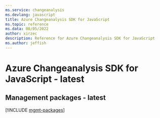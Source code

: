 ```yaml
---
ms.service: changeanalysis
ms.devlang: javascript
title: Azure Changeanalysis SDK for JavaScript
ms.topic: reference
ms.data: 08/05/2022
author: xirzec
description: Reference for Azure Changeanalysis SDK for JavaScript
ms.author: jeffish
---
```

# Azure Changeanalysis SDK for JavaScript - latest

## Management packages - latest
[!INCLUDE [mgmt-packages](changeanalysis-mgmt-index.md)]
